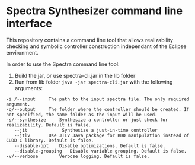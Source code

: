 # Spectra Synthesizer command line interface
This repository contains a command line tool that allows realizability checking and symbolic controller construction independant of the Eclipse environment.

In order to use the Spectra command line tool:

1. Build the jar, or use spectra-cli.jar in the lib folder
2. Run from lib folder `java -jar spectra-cli.jar` with the following arguments:
```
-i /--input		The path to the input spectra file. The only required argument.
-o/--output		The folder where the controller should be created. If not specified, the same folder as the input will be used.
-s/--synthesize		Synthesize a controller or just check for realizability. Default is false.
   --jit             Synthesize a just-in-time controller
   --jtlv		Use JTLV Java package for BDD manipulation instead of CUDD C library. Default is false.
   --disable-opt	Disable optimizations. Default is false.
   --disable-grouping	Disable variable grouping. Default is false.
-v/--verbose		Verbose logging. Default is false.
```

